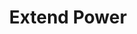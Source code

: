 ---
title: "Extend Power"

feat:
  types: ["Metapsionic"]
  description: |
    You can manifest powers that last longer than normal.
  benefit: |
    To use this feat, you must expend your psionic focus.

    You can manifest an extended power. An extended power lasts twice as long as normal. A power with a duration of concentration, instantaneous, or permanent is not affected by this feat.

    Using this feat increases the power point cost of the power by 2. The power's total cost cannot exceed your manifester level.
---